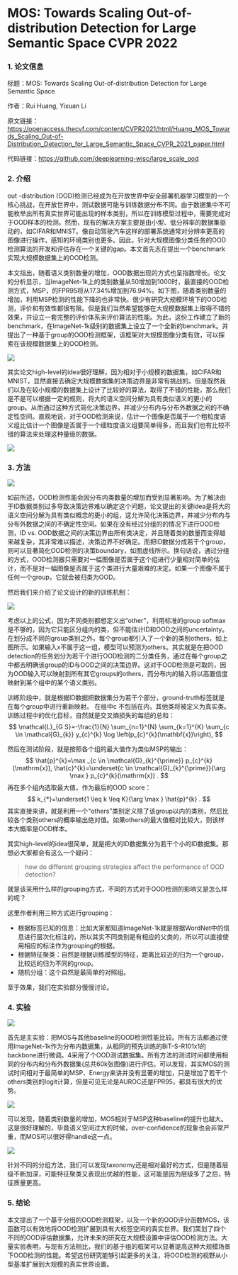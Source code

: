 # MOS: Towards Scaling Out-of-distribution Detection for Large Semantic Space								CVPR 2022

### 1. 论文信息

标题：MOS: Towards Scaling Out-of-distribution Detection for Large Semantic Space

作者：Rui Huang, Yixuan Li

原文链接：https://openaccess.thecvf.com/content/CVPR2021/html/Huang_MOS_Towards_Scaling_Out-of-Distribution_Detection_for_Large_Semantic_Space_CVPR_2021_paper.html

代码链接：https://github.com/deeplearning-wisc/large_scale_ood

### 2. 介绍

out -distribution (OOD)检测已经成为在开放世界中安全部署机器学习模型的一个核心挑战，在开放世界中，测试数据可能与训练数据分布不同。由于数据集中不可能枚举出所有真实世界可能出现的样本类别，所以在训练模型过程中，需要完成对于OOD样本的检测。然而，现有的解决方案主要是由小型、低分辨率的数据集驱动的，如CIFAR和MNIST。像自动驾驶汽车这样的部署系统通常对分辨率更高的图像进行操作，感知的环境类别也更多。因此，针对大规模图像分类任务的OOD检测算法的开发和评估存在一个关键的gap。本文首先志在提出一个benchmark实现大规模数据集上的OOD检测。

本文指出，随着语义类别数量的增加，OOD数据出现的方式也呈指数增长。论文的分析显示，当ImageNet-1k上的类别数量从50增加到1000时，最直接的OOD检测方式，MSP，的FPR95将从17.34%增加到76.94%。如下图，随着类别数量的增加，利用MSP检测的性能下降的也非常快。很少有研究大规模环境下的OOD检测，评价和有效性都很有限。但是我们当然希望能够在大规模数据集上取得不错的效果，并设立一套完整的评价体系来评价算法的性能。为此，这份工作建立了新的benchmark，在ImageNet-1k级别的数据集上设立了一个全新的benchmark。并提出了一种基于group的OOD检测框架，该框架对大规模图像分类有效，可以探索在该规模数据集上的OOD检测。

![](https://img-blog.csdnimg.cn/336bcf4a3e0a4c2e8deac3901527f8ba.png)

其实论文high-level的idea很好理解，因为相对于小规模的数据集，如CIFAR和MNIST，显然直接去确定大规模数据集的决策边界是非常有挑战的。但是既然我们以及在较小规模的数据集上设计了比较好的算法，取得了不错的性能，那么我们是不是可以根据一定的规则，将大的语义空间分解为具有类似语义的更小的group。从而通过这种方式简化决策边界，并减少分布内与分布外数据之间的不确定性空间。直观地说，对于OOD检测来说，估计一个图像是否属于一个粗粒度语义组比估计一个图像是否属于一个细粒度语义组要简单得多，而且我们也有比较不错的算法来处理这种量级的数据。

![](https://img-blog.csdnimg.cn/d907659c8aba45608725c3532d12713b.png)

### 3. 方法

![](https://img-blog.csdnimg.cn/a9600d9d513c4edfbb33d8bbbb16172d.png)

如前所述，OOD检测性能会因分布内类数量的增加而受到显著影响。为了解决由于ID数据类别过多导致决策边界难以确定这个问题，论文提出的关键idea是将大的语义空间分解为具有类似概念的更小的组，这允许简化决策边界，并减少分布内与分布外数据之间的不确定性空间。如果在没有经过分组的的情况下进行OOD检测，ID vs. OOD数据之间的决策边界由所有类决定，并且随着类的数量而变得越来越复杂，其非常难以描述，决策边界不好确定。而把ID数据分成若干个group，则可以显著简化OOD检测的决策boundary，如图虚线所示。换句话说，通过分组的方式，OOD检测器只需要对一幅图像是否属于这个组进行少量相对简单的估计，而不是对一幅图像是否属于这个类进行大量艰难的决定。如果一个图像不属于任何一个group，它就会被归类为OOD。

然后我们来介绍了论文设计的新的训练机制：

![](https://img-blog.csdnimg.cn/3f4d336f8f7143759c9a0e7794122c95.png)

考虑以上的公式，因为不同类别都想定义出“other”，利用标准的group softmax是不够的，因为它只能区分组内的类，但不能估计ID和OOD之间的uncertainty。在划分成不同的group类别之外，每个group都引入了一个新的类别others，如上图所示。如果输入x不属于这一组，模型可以预测为others。其实就是在把OOD detection的任务划分为若干个进行OOD检测的二分类任务，通过在每个group之中都去明确该group的ID与OOD之间的决策边界。这对于OOD检测是可取的，因为OOD输入可以映射到所有其它groups的others，而分布内的输入将以高置信度映射到某个组中的某个语义类别。

训练阶段中，就是根据ID数据把数据集分为若干个部分，ground-truth标签就是在每个group中进行重新映射。 在组中c 不包括在内，其他类将被定义为真实类。 训练过程中的优化目标，自然就是交叉熵损失的每组的总和：
$$
\mathcal{L}_{G S}=-\frac{1}{N} \sum_{n=1}^{N} \sum_{k=1}^{K} \sum_{c \in \mathcal{G}_{k}} y_{c}^{k} \log \left(p_{c}^{k}(\mathbf{x})\right),
$$


然后在测试阶段，就是按照各个组的最大值作为类似MSP的输出：
$$
\hat{p}^{k}=\max _{c \in \mathcal{G}_{k}^{\prime}} p_{c}^{k}(\mathrm{x}), \hat{c}^{k}=\underset{c \in \mathcal{G}_{k}^{\prime}}{\arg \max } p_{c}^{k}(\mathrm{x}) .
$$
再在多个组内选取最大值，作为最后的OOD score：
$$
k_{*}=\underset{1 \leq k \leq K}{\arg \max } \hat{p}^{k} .
$$
其实直接来讲，就是利用一个“others”类别定义除了该group以内的类别，然后比较各个类别others的概率输出绝对值。如果others的最大值相对比较大，则该样本大概率是OOD样本。

其实high-level的idea很简单，就是把大的ID数据集分为若干个小的ID数据集。那想必大家都会有这么一个疑问：

> how do different grouping strategies affect the performance of OOD detection?

就是该采用什么样的grouping方式，不同的方式对于OOD检测的影响又是怎么样的呢？

这里作者利用三种方式进行grouping：

- 根据标签已知的信息：比如大家都知道ImageNet-1k就是根据WordNet中的信息进行层次化标注的，所以其实不同类别是有相应的父类的，所以可以直接使用相应的标注作为grouping的根据。
- 根据特征聚类：自然是根据训练模型的特征，距离比较近的归为一个group，比较远的归为不同的group。
- 随机分组：这个自然是最简单的对照组。

至于效果，我们在实验部分慢慢讨论。

### 4. 实验

![](https://img-blog.csdnimg.cn/e3753d265c064abdaec6b63c48cc173d.png)

首先是主实验：把MOS与其他baseline的OOD检测性能比较。所有方法都通过使用ImageNet-1k作为分布内数据集，从相同的预先训练的BiT-S-R101x1的backbone进行微调。4采用了个OOD测试数据集。所有方法的测试时间都使用相同的分布内和分布外数据集(总共60k张图像)进行评估。可以发现，其实MOS的测试时间相对于最简单的MSP、Energy来讲并没有显著的增加，只是增加了若干个others类别的logit计算，但是可见无论是AUROC还是FPR95，都具有很大的优势。

![](https://img-blog.csdnimg.cn/c36ec84fc4404d188711f4ebcb6435e5.png)

可以发现，随着类别数量的增加，MOS相对于MSP这种baseline的提升也越大。这是很好理解的，毕竟语义空间过大的时候，over-confidence的现象也会非常严重，而MOS可以很好得handle这一点。

![](https://img-blog.csdnimg.cn/1159c08e8da84420afe96ce1ec5ab69c.png)

针对不同的分组方法，我们可以发现taxonomy还是相对最好的方式，但是随着层级不断加深，可能特征聚类又表现出优越的性能，这可能是因为层级多了之后，特征质量更高。

### 5. 结论

本文提出了一个基于分组的OOD检测框架，以及一个新的OOD评分函数MOS，该函数可以有效地将OOD检测扩展到具有大标签空间的真实世界。我们策划了四个不同的OOD评估数据集，允许未来的研究在大规模设置中评估OOD检测方法。大量实验表明，与现有方法相比，我们的基于组的框架可以显著提高这种大规模场景下OOD检测的性能。希望这份研究能够引起更多的关注，将OOD检测的视野从小型基准扩展到大规模的真实世界设置。
